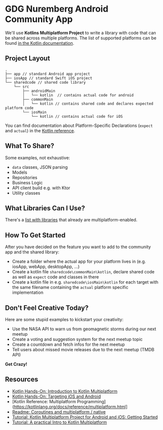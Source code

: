 # GDG Nuremberg Android Community App
We'll use **Kotlins Multiplatform Project** to write a library with code that can be shared 
across multiple platforms. The list of supported platforms can be found [in the Kotlin documentation](https://kotlinlang.org/docs/reference/building-mpp-with-gradle.html#supported-platforms). 

## Project Layout
```
.
├── app // standard Android app project
├── iosApp // standard Swift iOS project
└── sharedcode // shared code library
    └── src
        ├── androidMain
        │   └── kotlin  // contains actual code for android
        ├── commonMain
        │   └── kotlin // contains shared code and declares expected platform code
        └── iosMain
            └── kotlin // contains actual code for iOS
```

You can find documentation about Platform-Specific Declarations (`expect` and `actual`) in the [Kotlin reference](https://kotlinlang.org/docs/reference/platform-specific-declarations.html).

## What To Share? 
Some examples, not exhaustive:
* `data` classes, JSON parsing
* Models
* Repositories
* Business Logic
* API client build e.g. with Ktor
* Utility classes

## What Libraries Can I Use? 
There's a [list with libraries](https://github.com/AAkira/Kotlin-Multiplatform-Libraries) that already are multiplatform-enabled.

## How To Get Started
After you have decided on the feature you want to add to the community app and the shared library:
* Create a folder where the actual app for your platform lives in (e.g. iosApp, webApp, desktopApp, ...)
* Create a kotlin file `sharedcode\commonMain\kotlin`, declare shared code as well as `expect` code and classes in there
* Create a kotlin file in e.g. `sharedcode\iosMain\kotlin` for each target with the same filename containing the `actual` platform specific implementation

## Don't Feel Creative Today?
Here are some stupid examples to kickstart your creativity:
* Use the NASA API to warn us from geomagnetic storms during our next meetup
* Create a voting and suggestion system for the next meetup topic
* Create a countdown and fetch infos for the next meetup
* Tell users about missed movie releases due to the next meetup (TMDB API)

**Get Crazy!**

## Resources
* [Kotlin Hands-On: Introduction to Kotlin Multiplatform](https://play.kotlinlang.org/hands-on/Introduction%20to%20Kotlin%20Multiplatform/01_Introduction)
* [Kotlin Hands-On: Targeting iOS and Android](https://play.kotlinlang.org/hands-on/Targeting%20iOS%20and%20Android%20with%20Kotlin%20Multiplatform/01_Introduction)
* [Kotlin Reference: Multiplatform Programming](https://kotlinlang.org/docs/reference/multiplatform.html]
* [Readme: Coroutines and multiplatform / native](https://github.com/Kotlin/kotlinx.coroutines/blob/master/README.md#multiplatform)
* [Tutorial: Kotlin Multiplatform Project for Android and iOS: Getting Started](https://www.raywenderlich.com/1022411-kotlin-multiplatform-project-for-android-and-ios-getting-started)
* [Tutorial: A practical Intro to Kotlin Multiplatform](https://www.bugsnag.com/blog/kotlin-multiplatform)

